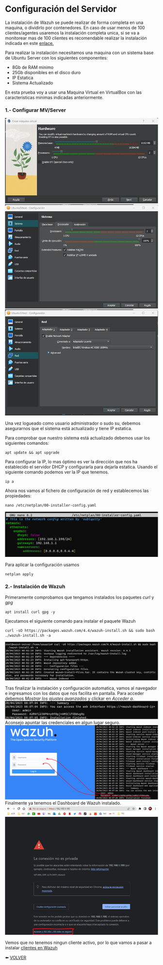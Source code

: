# Configuración del Servidor

La instalación de Wazuh se puede realizar de forma completa en una maquina, o dividirlo por contenedores. En caso de usar menos de 100 clientes/agentes usaremos la instalación completa unica, si se va a monitorear mas de 100 clientes es recomendable realizar la instalación indicada en este [enlace.](https://documentation.wazuh.com/current/installation-guide/index.html)

Para realizar la instalación necesitamos una maquina con un sistema base de Ubuntu Server con los siguientes componentes:
- 8Gb de RAM minimo
- 25Gb disponibles en el disco duro
- IP Estatica
- Sistema Actualizado

En esta prueba voy a usar una Maquina Virtual en VirtualBox con las caracteristicas minimas indicadas anteriormente.

### 1.- Configurar MV/Server

![mv1](https://github.com/kikeloppez/Wazuh-Monitoring/blob/main/galeria/capturas/mv1.png)
![mv2](https://github.com/kikeloppez/Wazuh-Monitoring/blob/main/galeria/capturas/mv2.png)
![mv3](https://github.com/kikeloppez/Wazuh-Monitoring/blob/main/galeria/capturas/mv3.png)

Una vez logueado como usuario administrador o sudo su, debemos asegurarnos que el sistema está actualizado y tiene IP estatica.

Para comprobar que nuestro sistema está actualizado debemos usar los siguientes comandos:
```
apt update && apt upgrade
```

Para configurar la IP, lo mas óptimo es ver la dirección que nos ha establecido el servidor DHCP y configurarla para dejarla estatica. Usando el siguiente comando podemos ver la IP que tenemos.
```
ip a
```

Ahora nos vamos al fichero de configuración de red y establecemos las propiedades:
```
nano /etc/netplan/00-installer-config.yaml
```
![ip_estatica](https://github.com/kikeloppez/Wazuh-Monitoring/blob/main/galeria/capturas/ip_estatica.png)

Para aplicar la configuración usamos
```
netplan apply
```

### 2.- Instalación de Wazuh

Primeramente comprobamos que tengamos instalados los paquetes *curl* y *gpg*
```
apt install curl gpg -y
```
Ejecutamos el siguiente comando para instalar el paquete Wazuh
```
curl -sO https://packages.wazuh.com/4.4/wazuh-install.sh && sudo bash ./wazuh-install.sh -a
```
![install1](https://github.com/kikeloppez/Wazuh-Monitoring/blob/main/galeria/capturas/install1.png)

Tras finalizar la instalación y configuración automatica, vamos al navegador e ingresamos con los datos que nos facilita en pantalla. Para acceder debemos *Mostrar los ajustes avanzados* y clickar en *Acceder a*.
![dash1](https://github.com/kikeloppez/Wazuh-Monitoring/blob/main/galeria/capturas/install2.png)
Aconsejo apuntar las credenciales en algun lugar seguro.
![dash2](https://github.com/kikeloppez/Wazuh-Monitoring/blob/main/galeria/capturas/dash2.png)
Finalmente ya tenemos el Dashboard de Wazuh instalado.
![dash3](https://github.com/kikeloppez/Wazuh-Monitoring/blob/main/galeria/capturas/dash1.png)

Vemos que no tenemos ningun cliente activo, por lo que vamos a pasar a instalar [clientes en Wazuh](https://github.com/kikeloppez/Wazuh-Monitoring/blob/main/contenido/tres.md)

:arrow_left: [VOLVER](https://github.com/kikeloppez/Wazuh-Monitoring)
